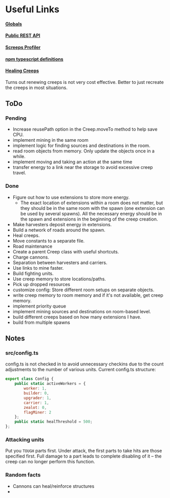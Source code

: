 # Useful Links

#### [Globals](http://screeps.wikia.com/wiki/Globals)

#### [Public REST API](http://support.screeps.com/hc/en-us/articles/203022612-Committing-scripts-using-direct-API-access)

#### [Screeps Profiler](https://github.com/gdborton/screeps-profiler)

#### [npm typescript definitions](https://www.npmjs.com/package/screeps-typescript-declarations)

#### [Healing Creeps](http://support.screeps.com/hc/en-us/community/posts/206398959-request-renewCreep-noobie-guide-)
Turns out renewing creeps is not very cost effective. Better to just recreate the creeps in most situations.
        
## ToDo

### Pending
* Increase reusePath option in the Creep.moveTo method to help save CPU.
* implement mining in the same room
* implement logic for finding sources and destinations in the room.
* read room objects from memory. Only update the objects once in a while.
* implement moving and taking an action at the same time
* transfer energy to a link near the storage to avoid excessive creep travel. 

### Done
* Figure out how to use extensions to store more energy.
    *  The exact location of extensions within a room does not matter,
    but they should be in the same room with the spawn (one extension can be used by several spawns).
    All the necessary energy should be in the spawn and extensions in the beginning of the creep creation.
* Make harvesters deposit energy in extensions.
* Build a network of roads around the spawn.
* Heal creeps.
* Move constants to a separate file.
* Road maintenance
* Create a parent Creep class with useful shortcuts.
* Charge cannons.
* Separation between harvesters and carriers.
* Use links to mine faster.
* Build fighting units.
* Use creep memory to store locations/paths.
* Pick up dropped resources
* customize config: Store different room setups on separate objects.
* write creep memory to room memory and if it's not available, get creep memory.
* implement priority queue
* implement mining sources and destinations on room-based level.
* build different creeps based on how many extensions I have.
* build from multiple spawns

## Notes

### src/config.ts
config.ts is not checked in to avoid unnecessary checkins due to the count adjustments to the number of various units.
Current config.ts structure:
```javascript
export class Config {
    public static activeWorkers = {
        worker: 1,
        builder: 0,
        upgrader: 1,
        carrier: 1,
        zealot: 0,
        flagMiner: 2
    };
    public static healThreshold = 500;
};
```


### Attacking units
Put you ```TOUGH``` parts first. Under attack, the first parts to take hits are those specified first. 
Full damage to a part leads to complete disabling of it – the creep can no longer perform this function.

### Random facts
* Cannons can heal/reinforce structures
* 
